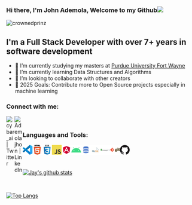 
### Hi there, I'm John Ademola, Welcome to my Github<img src="https://media.giphy.com/media/hvRJCLFzcasrR4ia7z/giphy.gif" width="25px">

<p align="left"> <img src="https://komarev.com/ghpvc/?username=crownedprinz" alt="crownedprinz" /> </p>

## I'm a Full Stack Developer with over 7+ years in software development
- 🔭 I’m currently studying my masters at [Purdue University Fort Wayne](https://www.pfw.edu/)
- 🌱 I’m currently learning Data Structures and Algorithms 
- 👯 I’m looking to collaborate with other creators
- 🥅 2025 Goals: Contribute more to Open Source projects especially in machine learning

### Connect with me:

[<img align="left" alt="cybar_ai | Twitter" width="22px" src="https://cdn.jsdelivr.net/npm/simple-icons@v3/icons/twitter.svg" />][twitter]
[<img align="left" alt="Ademolajhon | LinkedIn" width="22px" src="https://cdn.jsdelivr.net/npm/simple-icons@v3/icons/linkedin.svg" />][linkedin]

<br />

### Languages and Tools:

<img align="left" alt="Visual Studio Code" width="26px" src="https://raw.githubusercontent.com/github/explore/80688e429a7d4ef2fca1e82350fe8e3517d3494d/topics/visual-studio-code/visual-studio-code.png" />
<img align="left" alt="HTML5" width="26px" src="https://raw.githubusercontent.com/github/explore/80688e429a7d4ef2fca1e82350fe8e3517d3494d/topics/html/html.png" />
<img align="left" alt="CSS3" width="26px" src="https://raw.githubusercontent.com/github/explore/80688e429a7d4ef2fca1e82350fe8e3517d3494d/topics/css/css.png" />
<img align="left" alt="JavaScript" width="26px" src="https://raw.githubusercontent.com/github/explore/80688e429a7d4ef2fca1e82350fe8e3517d3494d/topics/javascript/javascript.png" />
<img align="left" alt="Angular" width="26px" src="https://raw.githubusercontent.com/github/explore/78df643247d429f6cc873026c0622819ad797942/topics/angular/angular.png" />
<img align="left" alt="Android" width="26px" src="https://raw.githubusercontent.com/github/explore/78df643247d429f6cc873026c0622819ad797942/topics/android/android.png" />
<img align="left" alt="SQL" width="26px" src="https://raw.githubusercontent.com/github/explore/80688e429a7d4ef2fca1e82350fe8e3517d3494d/topics/sql/sql.png" />
<img align="left" alt="MySQL" width="26px" src="https://raw.githubusercontent.com/github/explore/80688e429a7d4ef2fca1e82350fe8e3517d3494d/topics/mysql/mysql.png" />
<img align="left" alt="MongoDB" width="26px" src="https://raw.githubusercontent.com/github/explore/80688e429a7d4ef2fca1e82350fe8e3517d3494d/topics/mongodb/mongodb.png" />
<img align="left" alt="Git" width="26px" src="https://raw.githubusercontent.com/github/explore/80688e429a7d4ef2fca1e82350fe8e3517d3494d/topics/git/git.png" />
<img align="left" alt="GitHub" width="26px" src="https://raw.githubusercontent.com/github/explore/78df643247d429f6cc873026c0622819ad797942/topics/github/github.png" />

<br/>
<br/><br/>

[![Jay's github stats](https://github-readme-stats.vercel.app/api?username=crownedprinz)](https://github.com/crownedprinz)

<br/>

[![Top Langs](https://github-readme-stats.vercel.app/api/top-langs/?username=crownedprinz&layout=compact)](https://github.com/crownedprinz)

[twitter]: https://twitter.com/crownedprinz
[linkedin]: https://www.linkedin.com/in/ademolajhon/

